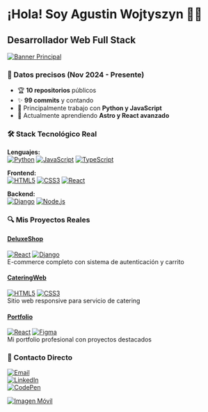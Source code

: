 # ¡Hola! Soy Agustin Wojtyszyn 👨‍💻

## Desarrollador Web Full Stack

[![Banner Principal](https://github.com/user-attachments/assets/f98f1901-a888-4abf-9043-456b697e83e7)](https://github.com/AgustinWojtyszyn)

### 📌 Datos precisos (Nov 2024 - Presente)
- 🏆 **10 repositorios** públicos
- ✨ **99 commits** y contando
- 🚀 Principalmente trabajo con **Python y JavaScript**
- 🌱 Actualmente aprendiendo **Astro y React avanzado**

### 🛠 Stack Tecnológico Real

**Lenguajes:**  
[![Python](https://img.shields.io/badge/Python-3776AB?logo=python&logoColor=white)](https://www.python.org/)
[![JavaScript](https://img.shields.io/badge/JavaScript-F7DF1E?logo=javascript&logoColor=black)](https://developer.mozilla.org/es/docs/Web/JavaScript)
[![TypeScript](https://img.shields.io/badge/TypeScript-007ACC?logo=typescript&logoColor=white)](https://www.typescriptlang.org/)

**Frontend:**  
[![HTML5](https://img.shields.io/badge/HTML5-E34F26?logo=html5&logoColor=white)](https://developer.mozilla.org/es/docs/Web/HTML)
[![CSS3](https://img.shields.io/badge/CSS3-1572B6?logo=css3&logoColor=white)](https://developer.mozilla.org/es/docs/Web/CSS)
[![React](https://img.shields.io/badge/React-61DAFB?logo=react&logoColor=black)](https://react.dev/)

**Backend:**  
[![Django](https://img.shields.io/badge/Django-092E20?logo=django&logoColor=white)](https://www.djangoproject.com/)
[![Node.js](https://img.shields.io/badge/Node.js-339933?logo=node.js&logoColor=white)](https://nodejs.org/)

### 🔍 Mis Proyectos Reales

#### [DeluxeShop](https://github.com/AgustinWojtyszyn/DeluxeShop)
[![React](https://img.shields.io/badge/-React-61DAFB)](https://react.dev/) [![Django](https://img.shields.io/badge/-Django-092E20)](https://www.djangoproject.com/)  
E-commerce completo con sistema de autenticación y carrito

#### [CateringWeb](https://github.com/AgustinWojtyszyn/CateringWeb)
[![HTML5](https://img.shields.io/badge/-HTML5-E34F26)](https://developer.mozilla.org/es/docs/Web/HTML) [![CSS3](https://img.shields.io/badge/-CSS3-1572B6)](https://developer.mozilla.org/es/docs/Web/CSS)  
Sitio web responsive para servicio de catering

#### [Portfolio](https://github.com/AgustinWojtyszyn/PersonalPortfolio)
[![React](https://img.shields.io/badge/-React-61DAFB)](https://react.dev/) [![Figma](https://img.shields.io/badge/-Figma-F24E1E)](https://www.figma.com/)  
Mi portfolio profesional con proyectos destacados

### 📩 Contacto Directo

[![Email](https://img.shields.io/badge/Gmail-agustinwojtyszyn99@gmail.com-D14836?style=flat-square&logo=gmail&logoColor=white)](mailto:agustinwojtyszyn99@gmail.com)  
[![LinkedIn](https://img.shields.io/badge/LinkedIn-Agustín_Wojtyszyn-0077B5?style=flat-square&logo=linkedin&logoColor=white)](https://www.linkedin.com/in/agustin-wojtyszyn-87b524247/)  
[![CodePen](https://img.shields.io/badge/CodePen-Boiti99-000000?style=flat-square&logo=codepen&logoColor=white)](https://codepen.io/Boiti99)



[![Imagen Móvil](https://github.com/user-attachments/assets/b7d1f8d9-40e8-489e-a0e0-15be42ed6025)](https://github.com/AgustinWojtyszyn)



